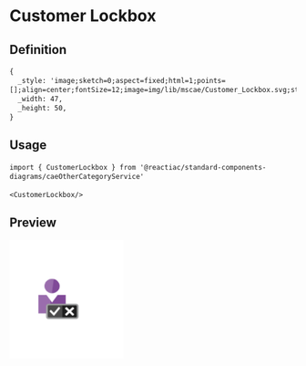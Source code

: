 # Customer Lockbox

## Definition

```
{
  _style: 'image;sketch=0;aspect=fixed;html=1;points=[];align=center;fontSize=12;image=img/lib/mscae/Customer_Lockbox.svg;strokeColor=none;',
  _width: 47,
  _height: 50,
}
```

## Usage

```
import { CustomerLockbox } from '@reactiac/standard-components-diagrams/caeOtherCategoryService'

<CustomerLockbox/>
```

## Preview

<img src="./customer-lockbox.png" width="200"/>
